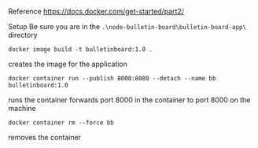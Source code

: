 Reference
https://docs.docker.com/get-started/part2/

Setup
Be sure you are in the `.\node-bulletin-board\bulletin-board-app\` directory

`docker image build -t bulletinboard:1.0 .`

creates the image for the application 

`docker container run --publish 8000:8080 --detach --name bb bulletinboard:1.0`

runs the container
forwards port 8000 in the container to port 8000 on the machine

`docker container rm --force bb`

removes the container


